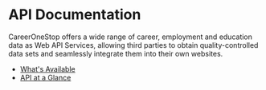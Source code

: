 # API Documentation

CareerOneStop offers a wide range of career, employment and education data as Web API Services, allowing third parties to obtain quality-controlled data sets and seamlessly integrate them into their own websites.

*   [What's Available](/whats-available.md)
*   [API at a Glance](/Api-at-a-glance.md)

